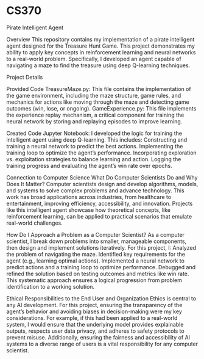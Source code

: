 # CS370

Pirate Intelligent Agent

Overview
This repository contains my implementation of a pirate intelligent agent designed for the Treasure Hunt Game. This project demonstrates my ability to apply key concepts in reinforcement learning and neural networks to a real-world problem. Specifically, I developed an agent capable of navigating a maze to find the treasure using deep Q-learning techniques.


Project Details

Provided Code
TreasureMaze.py: This file contains the implementation of the game environment, including the maze structure, game rules, and mechanics for actions like moving through the maze and detecting game outcomes (win, lose, or ongoing).
GameExperience.py: This file implements the experience replay mechanism, a critical component for training the neural network by storing and replaying episodes to improve learning.

Created Code
Jupyter Notebook: I developed the logic for training the intelligent agent using deep Q-learning. 
This includes:
Constructing and training a neural network to predict the best actions.
Implementing the training loop to optimize the agent’s performance.
Incorporating exploration vs. exploitation strategies to balance learning and action.
Logging the training progress and evaluating the agent’s win rate over epochs.

Connection to Computer Science
What Do Computer Scientists Do and Why Does It Matter?
Computer scientists design and develop algorithms, models, and systems to solve complex problems and advance technology. This work has broad applications across industries, from healthcare to entertainment, improving efficiency, accessibility, and innovation. Projects like this intelligent agent showcase how theoretical concepts, like reinforcement learning, can be applied to practical scenarios that emulate real-world challenges.

How Do I Approach a Problem as a Computer Scientist?
As a computer scientist, I break down problems into smaller, manageable components, then design and implement solutions iteratively. 
For this project, I:
Analyzed the problem of navigating the maze.
Identified key requirements for the agent (e.g., learning optimal actions).
Implemented a neural network to predict actions and a training loop to optimize performance.
Debugged and refined the solution based on testing outcomes and metrics like win rate.
This systematic approach ensures a logical progression from problem identification to a working solution.

Ethical Responsibilities to the End User and Organization
Ethics is central to any AI development. For this project, ensuring the transparency of the agent’s behavior and avoiding biases in decision-making were my key considerations. For example, if this had  been applied to a real-world system, I would ensure that the underlying model provides explainable outputs, respects user data privacy, and adheres to safety protocols to prevent misuse. Additionally, ensuring the fairness and accessibility of AI systems to a diverse range of users is a vital responsibility for any computer scientist.
